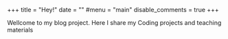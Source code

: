 +++
title = "Hey!"
date = ""
#menu = "main"
disable_comments = true
+++

Wellcome to my blog project. Here I share my Coding projects and teaching materials 


